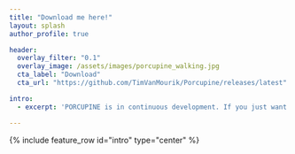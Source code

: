 ```yaml
---
title: "Download me here!"
layout: splash
author_profile: true

header:
  overlay_filter: "0.1"
  overlay_image: /assets/images/porcupine_walking.jpg
  cta_label: "Download"
  cta_url: "https://github.com/TimVanMourik/Porcupine/releases/latest"

intro:
  - excerpt: 'PORCUPINE is in continuous development. If you just want to download the latest release, you can find the installer files [here](https://github.com/TimVanMourik/Porcupine/releases/latest), which are available for Windows, Mac OS, and Linux. If you are interested in the source code, check out the [GitHub repository](https://github.com/TimVanMourik/Porcupine).'

---
```


{% include feature_row id="intro" type="center" %}
